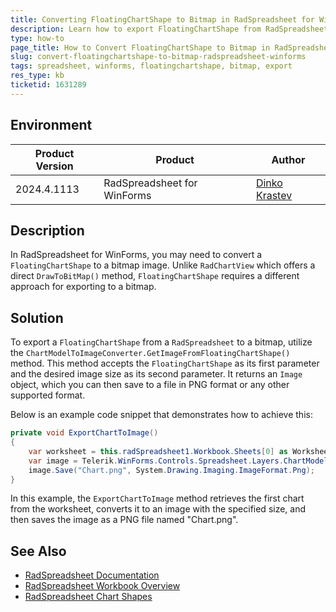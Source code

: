 ```yaml
---
title: Converting FloatingChartShape to Bitmap in RadSpreadsheet for WinForms
description: Learn how to export FloatingChartShape from RadSpreadsheet to a Bitmap image in WinForms applications.
type: how-to
page_title: How to Convert FloatingChartShape to Bitmap in RadSpreadsheet for WinForms
slug: convert-floatingchartshape-to-bitmap-radspreadsheet-winforms
tags: spreadsheet, winforms, floatingchartshape, bitmap, export
res_type: kb
ticketid: 1631289
---
```


## Environment

|Product Version|Product|Author|
|----|----|----|
|2024.4.1113|RadSpreadsheet for WinForms|[Dinko Krastev](https://www.telerik.com/blogs/author/dinko-krastev)|

## Description

In RadSpreadsheet for WinForms, you may need to convert a `FloatingChartShape` to a bitmap image. Unlike `RadChartView` which offers a direct `DrawToBitMap()` method, `FloatingChartShape` requires a different approach for exporting to a bitmap.

## Solution

To export a `FloatingChartShape` from a `RadSpreadsheet` to a bitmap, utilize the `ChartModelToImageConverter.GetImageFromFloatingChartShape()` method. This method accepts the `FloatingChartShape` as its first parameter and the desired image size as its second parameter. It returns an `Image` object, which you can then save to a file in PNG format or any other supported format.

Below is an example code snippet that demonstrates how to achieve this:

````C#
private void ExportChartToImage()
{
    var worksheet = this.radSpreadsheet1.Workbook.Sheets[0] as Worksheet;
    var image = Telerik.WinForms.Controls.Spreadsheet.Layers.ChartModelToImageConverter.GetImageFromFloatingChartShape(worksheet.Charts[0], new Size(780, 588));
    image.Save("Chart.png", System.Drawing.Imaging.ImageFormat.Png);
}
````

In this example, the `ExportChartToImage` method retrieves the first chart from the worksheet, converts it to an image with the specified size, and then saves the image as a PNG file named "Chart.png".

## See Also

- [RadSpreadsheet Documentation](https://docs.telerik.com/devtools/winforms/controls/radspreadsheet/overview)
- [RadSpreadsheet Workbook Overview](https://docs.telerik.com/devtools/winforms/controls/radspreadsheet/model/workbook)
- [RadSpreadsheet Chart Shapes](https://docs.telerik.com/devtools/winforms/controls/radspreadsheet/features/chart-shapes)
